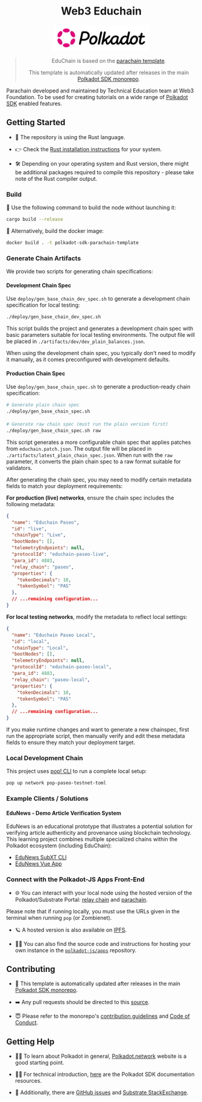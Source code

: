 <div align="center">

# Web3 Educhain


<img height="70px" alt="Polkadot SDK Logo" src="https://github.com/paritytech/polkadot-sdk/raw/master/docs/images/Polkadot_Logo_Horizontal_Pink_Black.png#gh-light-mode-only"/>

> EduChain is based on the [parachain template](https://github.com/paritytech/polkadot-sdk-parachain-template).
>
> This template is automatically updated after releases in the main [Polkadot SDK monorepo](https://github.com/paritytech/polkadot-sdk).

</div>

Parachain developed and maintained by Technical Education team at Web3 Foundation. To be used for creating
tutorials on a wide range of [Polkadot SDK](https://github.com/paritytech/polkadot-sdk) enabled features.

## Getting Started

* 🦀 The repository is using the Rust language.

* 👉 Check the
[Rust installation instructions](https://www.rust-lang.org/tools/install) for your system.

* 🛠️ Depending on your operating system and Rust version, there might be additional
packages required to compile this repository - please take note of the Rust compiler output.

### Build

🔨 Use the following command to build the node without launching it:

```sh
cargo build --release
```

🐳 Alternatively, build the docker image:

```sh
docker build . -t polkadot-sdk-parachain-template
```


### Generate Chain Artifacts

We provide two scripts for generating chain specifications:

#### Development Chain Spec

Use `deploy/gen_base_chain_dev_spec.sh` to generate a development chain specification for local testing:

```sh
./deploy/gen_base_chain_dev_spec.sh
```

This script builds the project and generates a development chain spec with basic parameters suitable for local testing environments. The output file will be placed in `./artifacts/dev/dev_plain_balances.json`.

When using the development chain spec, you typically don't need to modify it manually, as it comes preconfigured with development defaults.

#### Production Chain Spec

Use `deploy/gen_base_chain_spec.sh` to generate a production-ready chain specification:

```sh
# Generate plain chain spec
./deploy/gen_base_chain_spec.sh

# Generate raw chain spec (must run the plain version first)
./deploy/gen_base_chain_spec.sh raw
```

This script generates a more configurable chain spec that applies patches from `educhain.patch.json`. The output file will be placed in `./artifacts/latest_plain_chain_spec.json`. When run with the `raw` parameter, it converts the plain chain spec to a raw format suitable for validators.

After generating the chain spec, you may need to modify certain metadata fields to match your deployment requirements:

**For production (live) networks**, ensure the chain spec includes the following metadata:

```json
{
  "name": "Educhain Paseo",
  "id": "live",
  "chainType": "Live",
  "bootNodes": [],
  "telemetryEndpoints": null,
  "protocolId": "educhain-paseo-live",
  "para_id": 4883,
  "relay_chain": "paseo",
  "properties": {
    "tokenDecimals": 10,
    "tokenSymbol": "PAS"
  },
  // ...remaining configuration...
}
```

**For local testing networks**, modify the metadata to reflect local settings:

```json
{
  "name": "Educhain Paseo Local",
  "id": "local",
  "chainType": "Local",
  "bootNodes": [],
  "telemetryEndpoints": null,
  "protocolId": "educhain-paseo-local",
  "para_id": 4883,
  "relay_chain": "paseo-local",
  "properties": {
    "tokenDecimals": 10,
    "tokenSymbol": "PAS"
  },
  // ...remaining configuration...
}
```

If you make runtime changes and want to generate a new chainspec, first run the appropriate script, then manually verify and edit these metadata fields to ensure they match your deployment target.

### Local Development Chain

This project uses [pop! CLI](https://github.com/r0gue-io/pop-cli) to run a complete local setup:

```sh
pop up network pop-paseo-testnet-toml
```

### Example Clients / Solutions

#### EduNews - Demo Article Verification System

EduNews is an educational prototype that illustrates a potential solution for verifying article authenticity and provenance using blockchain technology. This learning project combines multiple specialized chains within the Polkadot ecosystem (including EduChain):

  - [EduNews SubXT CLI](https://github.com/w3f/edunews-subxt)
  - [EduNews Vue App](https://github.com/w3f/edunews)

### Connect with the Polkadot-JS Apps Front-End

* 🌐 You can interact with your local node using the
hosted version of the Polkadot/Substrate Portal:
[relay chain](https://polkadot.js.org/apps/#/explorer?rpc=ws://localhost:9944)
and [parachain](https://polkadot.js.org/apps/#/explorer?rpc=ws://localhost:9988).

Please note that if running locally, you must use the URLs given in the terminal when running `pop` (or Zombienet).

* 🪐 A hosted version is also
available on [IPFS](https://dotapps.io/).

* 🧑‍🔧 You can also find the source code and instructions for hosting your own instance in the
[`polkadot-js/apps`](https://github.com/polkadot-js/apps) repository.

## Contributing

* 🔄 This template is automatically updated after releases in the main [Polkadot SDK monorepo](https://github.com/paritytech/polkadot-sdk).

* ➡️ Any pull requests should be directed to this [source](https://github.com/paritytech/polkadot-sdk/tree/master/templates/parachain).

* 😇 Please refer to the monorepo's
[contribution guidelines](https://github.com/paritytech/polkadot-sdk/blob/master/docs/contributor/CONTRIBUTING.md) and
[Code of Conduct](https://github.com/paritytech/polkadot-sdk/blob/master/docs/contributor/CODE_OF_CONDUCT.md).

## Getting Help

* 🧑‍🏫 To learn about Polkadot in general, [Polkadot.network](https://polkadot.network/) website is a good starting point.

* 🧑‍🔧 For technical introduction, [here](https://github.com/paritytech/polkadot-sdk#-documentation) are
the Polkadot SDK documentation resources.

* 👥 Additionally, there are [GitHub issues](https://github.com/paritytech/polkadot-sdk/issues) and
[Substrate StackExchange](https://substrate.stackexchange.com/).